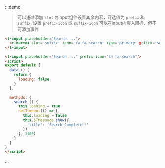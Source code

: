 :::demo
> 可以通过添加 `slot` 为input组件设置其余内容，可选值为 `prefix` 和 `suffix`, 设置 `prefix-icon` 或 `suffix-icon` 可以在input内嵌入图标，但不可添加事件
```html
<t-input placeholder="Search ...">
  <t-button slot="suffix" icon="fa fa-search" type="primary" @click="search" :loading="loading"/>
</t-input>

<t-input placeholder="Search ..." prefix-icon="fa fa-search"/>
<script>
export default {
  data () {
    return {
      loading: false
    }
  },
  
  methods: {
    search () {
      this.loading = true
      setTimeout(() => {
        this.loading = false
        this.$TMessage.show({
          'title': 'Search Complete!!'
        })
      }, 3000)
    }
  }
}
</script>
```
:::
